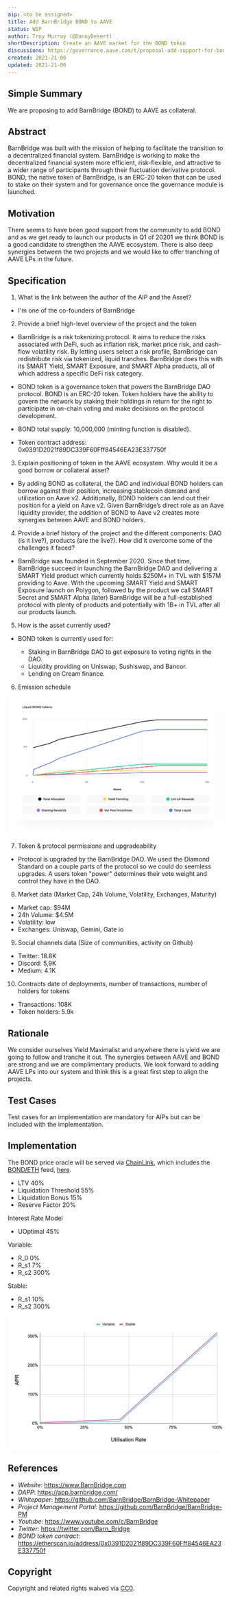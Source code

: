 ```yaml
---
aip: <to be assigned>
title: Add BarnBridge BOND to AAVE
status: WIP
author: Troy Murray (@DannyDesert)
shortDescription: Create an AAVE market for the BOND token
discussions: https://governance.aave.com/t/proposal-add-support-for-bond-barnbridge/4486
created: 2021-21-06
updated: 2021-21-06
---
```


## Simple Summary

We are proposing to add BarnBridge (BOND) to AAVE as collateral.

## Abstract

BarnBridge was built with the mission of helping to facilitate the transition to a decentralized financial system. BarnBridge is working to make the decentralized financial system more efficient, risk-flexible, and attractive to a wider range of participants through their fluctuation derivative protocol. BOND, the native token of BarnBridge, is an ERC-20 token that can be used to stake on their system and for governance once the governance module is launched. 

## Motivation

There seems to have been good support from the community to add BOND and as we get ready to launch our products in Q1 of 20201 we think BOND is a good candidate to strengthen the AAVE ecosystem.  There is also deep synergies between the two projects and we would like to offer tranching of AAVE LPs in the future.

## Specification

1. What is the link between the author of the AIP and the Asset?
  
  - I'm one of the co-founders of BarnBridge

2. Provide a brief high-level overview of the project and the token
  
  - BarnBridge is a risk tokenizing protocol. It aims to reduce the risks associated with DeFi, such as inflation risk, market price risk, and cash-flow volatility   risk. By letting users select a risk profile, BarnBridge can redistribute risk via tokenized, liquid tranches. BarnBridge does this with its SMART Yield, SMART   Exposure, and SMART Alpha products, all of which address a specific DeFi risk category.

  - BOND token is a governance token that powers the BarnBridge DAO protocol. BOND is an ERC-20 token. Token holders have the ability to govern the network by       staking their holdings in return for the right to participate in on-chain voting and make decisions on the protocol development.

  - BOND total supply: 10,000,000 (minting function is disabled).
  - Token contract address: 0x0391D2021f89DC339F60Fff84546EA23E337750f

3. Explain positioning of token in the AAVE ecosystem. Why would it be a good borrow or collateral asset?
  
  - By adding BOND as collateral, the DAO and individual BOND holders can borrow against their position, increasing stablecoin demand and utilization on Aave v2. Additionally, BOND holders can lend out their position for a yield on Aave v2. Given BarnBridge’s direct role as an Aave liquidity provider, the addition of BOND to Aave v2 creates more synergies between AAVE and BOND holders.

4. Provide a brief history of the project and the different components: DAO (is it live?), products (are the live?). How did it overcome some of the challenges it faced?
  
  - BarnBridge was founded in September 2020. Since that time, BarnBridge succeed in launching the BarnBridge DAO and delivering a SMART Yield product which currently holds $250M+ in TVL with $157M providing to Aave. With the upcoming SMART Yield and SMART Exposure launch on Polygon, followed by the product we call SMART Secret and SMART Alpha (later) BarnBridge will be a full-established protocol with plenty of products and potentially with 1B+ in TVL after all our products launch.

5. How is the asset currently used?
  
  - BOND token is currently used for:

     - Staking in BarnBridge DAO to get exposure to voting rights in the DAO.
     - Liquidity providing on Uniswap, Sushiswap, and Bancor.
     - Lending on Cream finance.

6. Emission schedule
  
  ![alt text](https://github.com/BarnBridge/BarnBridge-Whitepaper/blob/master/images/emission.png)

7. Token & protocol permissions and upgradeability
  
  - Protocol is upgraded by the BarnBridge DAO.  We used the Diamond Standard on a couple parts of the protocol so we could do seemless upgrades.  A users token "power" determines their vote weight and control they have in the DAO.

8. Market data (Market Cap, 24h Volume, Volatility, Exchanges, Maturity)
  
  - Market cap: $94M
  - 24h Volume: $4.5M
  - Volatility: low
  - Exchanges: Uniswap, Gemini, Gate io

9. Social channels data (Size of communities, activity on Github)
  
  - Twitter: 18.8K
  - Discord: 5,9K
  - Medium: 4.1K

10. Contracts date of deployments, number of transactions, number of holders for tokens
  
  - Transactions: 108K
  - Token holders: 5.9k

## Rationale

We consider ourselves Yield Maximalist and anywhere there is yield we are going to follow and tranche it out.  The synergies between AAVE and BOND are strong and we are complimentary products.  We look forward to adding AAVE LPs into our system and think this is a great first step to align the projects. 

## Test Cases

Test cases for an implementation are mandatory for AIPs but can be included with the implementation.

## Implementation

The BOND price oracle will be served via [ChainLink](https://chain.link/), which includes the [BOND/ETH](https://docs.chain.link/docs/ethereum-addresses) feed, [here](https://etherscan.io/address/0xdd22A54e05410D8d1007c38b5c7A3eD74b855281).

- LTV 40%
- Liquidation Threshold 55%
- Liquidation Bonus 15%
- Reserve Factor 20%

Interest Rate Model

- UOptimal 45%

Variable:

- R_0 0%
- R_s1 7%
- R_s2 300%

Stable:

- R_s1 10%
- R_s2 300%

![](../assets/AIP-draft_BOND_listing/rate.png)

## References

- *Website*: https://www.BarnBridge.com
- *DAPP*: https://app.barnbridge.com/
- *Whitepaper*: https://github.com/BarnBridge/BarnBridge-Whitepaper
- *Project Management Portal*: https://github.com/BarnBridge/BarnBridge-PM
- *Youtube*: https://www.youtube.com/c/BarnBridge
- *Twitter*: https://twitter.com/Barn_Bridge
- *BOND token contract*: https://etherscan.io/address/0x0391D2021f89DC339F60Fff84546EA23E337750f

## Copyright

Copyright and related rights waived via [CC0](https://creativecommons.org/publicdomain/zero/1.0/).
